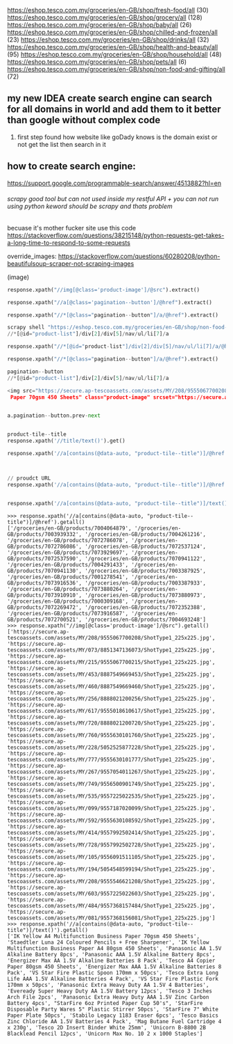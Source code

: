 https://eshop.tesco.com.my/groceries/en-GB/shop/fresh-food/all (30)
https://eshop.tesco.com.my/groceries/en-GB/shop/grocery/all (128)
https://eshop.tesco.com.my/groceries/en-GB/shop/baby/all (26)
https://eshop.tesco.com.my/groceries/en-GB/shop/chilled-and-frozen/all (23)
https://eshop.tesco.com.my/groceries/en-GB/shop/drinks/all (32)
https://eshop.tesco.com.my/groceries/en-GB/shop/health-and-beauty/all (95)
https://eshop.tesco.com.my/groceries/en-GB/shop/household/all (48)
https://eshop.tesco.com.my/groceries/en-GB/shop/pets/all (6)
https://eshop.tesco.com.my/groceries/en-GB/shop/non-food-and-gifting/all (72)


## my new IDEA create search engine can search for all domains in world and add them to it better than google without complex code
1. first step found how website like goDady knows is the domain exist or not get the list then search in it

## how to create search engine:
https://support.google.com/programmable-search/answer/4513882?hl=en

###### scrapy good tool but can not used inside my restful API + you can not run using python keword should be scrapy and thats problem

becuase it's mother fucker site use this code
https://stackoverflow.com/questions/38215148/python-requests-get-takes-a-long-time-to-respond-to-some-requests

override_images:
https://stackoverflow.com/questions/60280208/python-beautifulsoup-scraper-not-scraping-images

(image) 
```python
response.xpath("//img[@class='product-image']/@src").extract()

response.xpath("//a[@class='pagination--button']/@href").extract()

response.xpath("//*[@class="pagination--button"]/a/@href").extract()

scrapy shell "https://eshop.tesco.com.my/groceries/en-GB/shop/non-food-and-gifting/all"
//*[@id="product-list"]/div[2]/div[5]/nav/ul/li[7]/a

response.xpath("//*[@id="product-list"]/div[2]/div[5]/nav/ul/li[7]/a/@href").extract()

response.xpath("//*[@class="pagination--button"]/a/@href").extract()

pagination--button
//*[@id="product-list"]/div[2]/div[5]/nav/ul/li[7]/a

<img src="https://secure.ap-tescoassets.com/assets/MY/208/9555067700208/ShotType1_225x225.jpg" alt="IK Yellow A4 Multifunction Business
 Paper 70gsm 450 Sheets" class="product-image" srcset="https://secure.ap-tescoassets.com/assets/MY/208/9555067700208/ShotType1_90x90.jpg 768w,https://secure.ap-tescoassets.com/assets/MY/208/9555067700208/ShotType1_225x225.jpg 4000w">


a.pagination--button.prev-next


product-tile--title
response.xpath('//title/text()').get()

response.xpath('//a[contains(@data-auto, "product-tile--title")]/@href').getall()



// proudct URL
response.xpath('//a[contains(@data-auto, "product-tile--title")]/@href').getall()


response.xpath('//a[contains(@data-auto, "product-tile--title")]/text()').getall()
```


```sheel
>>> response.xpath('//a[contains(@data-auto, "product-tile--title")]/@href').getall()
['/groceries/en-GB/products/7004064879', '/groceries/en-GB/products/7003939332', '/groceries/en-GB/products/7004261216', '/groceries/en-GB/products/7072786078', '/groceries/en-GB/products/7072786086', '/groceries/en-GB/products/7072537124', '/groceries/en-GB/products/7073929697', '/groceries/en-GB/products/7072537590', '/groceries/en-GB/products/7070941122', '/groceries/en-GB/products/7004291433', '/groceries/en-GB/products/7070941130', '/groceries/en-GB/products/7003387925', '/groceries/en-GB/products/7001278541', '/groceries/en-GB/products/7073916536', '/groceries/en-GB/products/7003387933', '/groceries/en-GB/products/7073880264', '/groceries/en-GB/products/7073910910', '/groceries/en-GB/products/7073880973', '/groceries/en-GB/products/7000309168', '/groceries/en-GB/products/7072269472', '/groceries/en-GB/products/7072352388', '/groceries/en-GB/products/7073916587', '/groceries/en-GB/products/7072700521', '/groceries/en-GB/products/7004693248']
>>> response.xpath("//img[@class='product-image']/@src").getall()
['https://secure.ap-tescoassets.com/assets/MY/208/9555067700208/ShotType1_225x225.jpg', 'https://secure.ap-tescoassets.com/assets/MY/073/8851347136073/ShotType1_225x225.jpg', 'https://secure.ap-tescoassets.com/assets/MY/215/9555067700215/ShotType1_225x225.jpg', 'https://secure.ap-tescoassets.com/assets/MY/453/8887549669453/ShotType1_225x225.jpg', 'https://secure.ap-tescoassets.com/assets/MY/460/8887549669460/ShotType1_225x225.jpg', 'https://secure.ap-tescoassets.com/assets/MY/256/8888021200256/ShotType1_225x225.jpg', 'https://secure.ap-tescoassets.com/assets/MY/617/9555018610617/ShotType1_225x225.jpg', 'https://secure.ap-tescoassets.com/assets/MY/720/8888021200720/ShotType1_225x225.jpg', 'https://secure.ap-tescoassets.com/assets/MY/760/9555630101760/ShotType1_225x225.jpg', 'https://secure.ap-tescoassets.com/assets/MY/228/5052525877228/ShotType1_225x225.jpg', 'https://secure.ap-tescoassets.com/assets/MY/777/9555630101777/ShotType1_225x225.jpg', 'https://secure.ap-tescoassets.com/assets/MY/267/9557054011267/ShotType1_225x225.jpg', 'https://secure.ap-tescoassets.com/assets/MY/749/9556500901749/ShotType1_225x225.jpg', 'https://secure.ap-tescoassets.com/assets/MY/535/9557225022535/ShotType1_225x225.jpg', 'https://secure.ap-tescoassets.com/assets/MY/099/9557187020099/ShotType1_225x225.jpg', 'https://secure.ap-tescoassets.com/assets/MY/592/9555630108592/ShotType1_225x225.jpg', 'https://secure.ap-tescoassets.com/assets/MY/414/9557992502414/ShotType1_225x225.jpg', 'https://secure.ap-tescoassets.com/assets/MY/728/9557992502728/ShotType1_225x225.jpg', 'https://secure.ap-tescoassets.com/assets/MY/105/9556091511105/ShotType1_225x225.jpg', 'https://secure.ap-tescoassets.com/assets/MY/194/5054548599194/ShotType1_225x225.jpg', 'https://secure.ap-tescoassets.com/assets/MY/208/9555546621208/ShotType1_225x225.jpg', 'https://secure.ap-tescoassets.com/assets/MY/603/9557225022603/ShotType1_225x225.jpg', 'https://secure.ap-tescoassets.com/assets/MY/484/9557368157484/ShotType1_225x225.jpg', 'https://secure.ap-tescoassets.com/assets/MY/081/9557368156081/ShotType1_225x225.jpg']
>>> response.xpath('//a[contains(@data-auto, "product-tile--title")]/text()').getall()
['IK Yellow A4 Multifunction Business Paper 70gsm 450 Sheets', 'Staedtler Luna 24 Coloured Pencils + Free Sharpener', 'IK Yellow Multifunction Business Paper A4 80gsm 450 Sheets', 'Panasonic AA 1.5V Alkaline Battery 8pcs', 'Panasonic AAA 1.5V Alkaline Battery 8pcs', 'Energizer Max AA 1.5V Alkaline Batteries 8 Pack', 'Tesco A4 Copier Paper 80gsm 450 Sheets', 'Energizer Max AAA 1.5V Alkaline Batteries 8 Pack', 'VS Star Fire Plastic Spoon 170mm x 50pcs', 'Tesco Extra Long Life AAA 1.5V Alkaline Batteries 4 Pack', 'VS Star Fire Plastic Fork 170mm x 50pcs', 'Panasonic Extra Heavy Duty AA 1.5V 4 Batteries', 'Eveready Super Heavy Duty AA 1.5V Battery 12pcs', 'Tesco 3 Inches Arch File 2pcs', 'Panasonic Extra Heavy Duty AAA 1.5V Zinc Carbon Battery 4pcs', "StarFire 6oz Printed Paper Cup 50's", 'StarFire Disposable Party Wares 5" Plastic Stirrer 50pcs', 'StarFire 7" White Paper Plate 50pcs', 'Stabilo Legacy 1183 Eraser 6pcs', 'Tesco Basics Zinc Chloride AA 1.5V Batteries 4 Pack', 'Mag Butane Fuel Cartridge 4 x 230g', 'Tesco 2D Insert Binder White 25mm', 'Unicorn B-8800 2B Blacklead Pencil 12pcs', 'Unicorn Max No. 10 2 x 1000 Staples']


```
